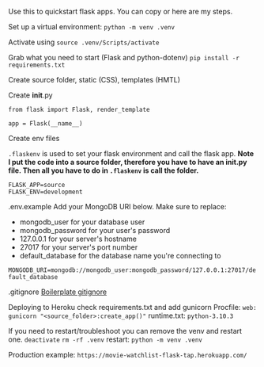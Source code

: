 Use this to quickstart flask apps. You can copy or here are my steps.

Set up a virtual environment:
`python -m venv .venv`

Activate using
`source .venv/Scripts/activate`

Grab what you need to start (Flask and python-dotenv)
`pip install -r requirements.txt`

Create source folder, static (CSS), templates (HMTL)

Create __init__.py
```
from flask import Flask, render_template

app = Flask(__name__)
```

Create env files

`.flaskenv` is used to set your flask environment and call the flask app. 
**Note I put the code into a source folder, therefore you have to have an __init__.py file. Then all you have to do in `.flaskenv` is call the folder.** 
```
FLASK_APP=source
FLASK_ENV=development
```
.env.example
 Add your MongoDB URI below.
 Make sure to replace:
- mongodb_user for your database user
- mongodb_password for your user's password
- 127.0.0.1 for your server's hostname
- 27017 for your server's port number
- default_database for the database name you're connecting to

`MONGODB_URI=mongodb://mongodb_user:mongodb_password/127.0.0.1:27017/default_database`

.gitignore
[Boilerplate gitignore](https://github.com/github/gitignore/blob/main/Python.gitignore)

Deploying to Heroku
check requirements.txt and add gunicorn
Procfile: `web: gunicorn "<source_folder>:create_app()"`
runtime.txt: `python-3.10.3`

If you need to restart/troubleshoot you can remove the venv and restart one.
`deactivate`
`rm -rf .venv`
restart: `python -m venv .venv`

Production example:
`https://movie-watchlist-flask-tap.herokuapp.com/`
